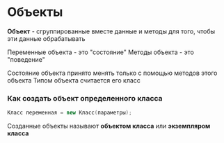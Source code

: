 # Объекты

**Объект** - сгруппированные вместе данные и методы для того, чтобы эти данные обрабатывать

Переменные объекта - это "состояние"
Методы объекта - это "поведение"

Состояние объекта принято менять только с помощью методов этого объекта
Типом объекта считается его класс

### Как создать объект определенного класса
```java
Класс переменная = new Класс(параметры);
```

Созданные объекты называют **объектом класса** или **экземпляром класса**